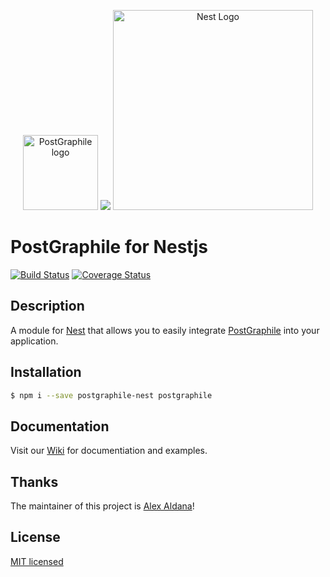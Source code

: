 <p align="center">
<a href="https://www.graphile.org/postgraphile/" target="blank"><img width="120" height="120" title="PostGraphile logo" src="https://cdn.rawgit.com/graphile/graphile.github.io/a6225f8c3052df5c276ecef28aeb0cade1aec16a/logos/postgraphile.optimized.svg" /></a>
  <img src="https://svgshare.com/i/Ckm.svg" />
  <a href="http://nestjs.com/" target="blank"><img src="https://nestjs.com/img/logo_text.svg" width="320" alt="Nest Logo" /></a>
</p>

# PostGraphile for Nestjs

[![Build Status](https://travis-ci.com/alex-ald/postgraphile-nest.svg?branch=master)](https://travis-ci.com/alex-ald/postgraphile-nest)
[![Coverage Status](https://coveralls.io/repos/github/alex-ald/postgraphile-nest/badge.svg)](https://coveralls.io/github/alex-ald/postgraphile-nest)

## Description

A module for [Nest](https://github.com/nestjs/nest) that allows you to easily integrate [PostGraphile](https://www.graphile.org/postgraphile/) into your application.

## Installation

```bash
$ npm i --save postgraphile-nest postgraphile
```

## Documentation

Visit our [Wiki](https://github.com/alex-ald/postgraphile-nest/wiki) for documentiation and examples.

## Thanks

The maintainer of this project is [Alex Aldana](https://alexald.com)!

## License

[MIT licensed](LICENSE)
